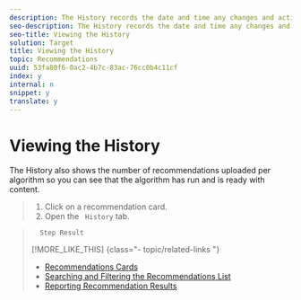 ```yaml
---
description: The History records the date and time any changes and activations occur, and who made them.
seo-description: The History records the date and time any changes and activations occur, and who made them.
seo-title: Viewing the History
solution: Target
title: Viewing the History
topic: Recommendations
uuid: 53fa80f6-0ac2-4b7c-83ac-76cc0b4c11cf
index: y
internal: n
snippet: y
translate: y
---
```


# Viewing the History

The History also shows the number of recommendations uploaded per algorithm so you can see that the algorithm has run and is ready with content. 

>1. Click on a recommendation card.
>1. Open the ` History` tab.

>       Step Result 
>[!MORE_LIKE_THIS] {class="- topic/related-links "}
>
>* [ Recommendations Cards ](r_card_understanding_recs.md#reference_5F99F1159DD741CCB92963C9B32C28B0)
>* [ Searching and Filtering the Recommendations List ](t_finding_recs.md#task_5B8C9C6FFC5F4191804AA07203CC22E9)
>* [ Reporting Recommendation Results ](c_Testing_Recommendation_Results.md#concept_E5B86C2093404403A6900BD0A4CFCCBB)
